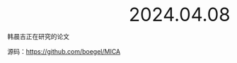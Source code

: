 <div style="text-align:right; font-size:3em;">2024.04.08</div>

韩晨吉正在研究的论文

源码：https://github.com/boegel/MICA
